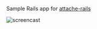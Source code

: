 Sample Rails app for [attache-rails](https://github.com/choonkeat/attache-rails)

![screencast](https://cloud.githubusercontent.com/assets/473/6822383/3a9ceb14-d31a-11e4-899e-568f285e3107.gif)

